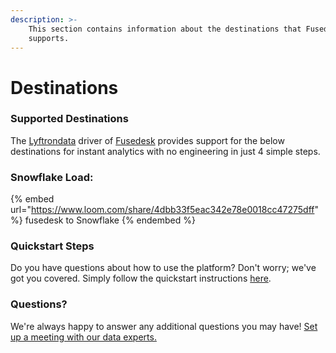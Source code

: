 ```yaml
---
description: >-
    This section contains information about the destinations that Fusedesk
    supports.
---
```


# Destinations

### Supported Destinations

The [Lyftrondata](https://www.lyftrondata.com/) driver of [Fusedesk](None) provides support for the below destinations for instant analytics with no engineering in just 4 simple steps.

### Snowflake Load:

{% embed url="https://www.loom.com/share/4dbb33f5eac342e78e0018cc47275dff" %}
fusedesk to Snowflake
{% endembed %}

### Quickstart Steps

Do you have questions about how to use the platform? Don't worry; we've got you covered. Simply follow the quickstart instructions [here](../../../quickstart-steps.md).

### Questions? <a href="#questions" id="questions"></a>

We're always happy to answer any additional questions you may have! [Set up a meeting with our data experts.](https://www.lyftrondata.com/book-a-meeting/)
